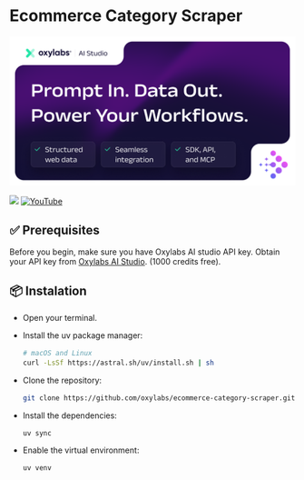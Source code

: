 # Ecommerce Category Scraper

[![AI-Studio Python (1)](https://github.com/oxylabs/ecommerce-category-scraper/blob/main/Ai-Studio2.png)](https://aistudio.oxylabs.io/?utm_source=877&utm_medium=affiliate&utm_campaign=ai_studio&groupid=877&utm_content=ai-studio-js-github&transaction_id=102f49063ab94276ae8f116d224b67) 


[![](https://dcbadge.limes.pink/api/server/Pds3gBmKMH?style=for-the-badge&theme=discord)](https://discord.gg/Pds3gBmKMH) [![YouTube](https://img.shields.io/badge/YouTube-Oxylabs-red?style=for-the-badge&logo=youtube&logoColor=white)](https://www.youtube.com/@oxylabs)

## ✅ Prerequisites

Before you begin, make sure you have Oxylabs AI studio API key. Obtain your API key from [Oxylabs AI Studio](https://aistudio.oxylabs.io/settings/api-key). (1000 credits free).

## 📦 Instalation 

- Open your terminal.
- Install the uv package manager:
  ```bash
  # macOS and Linux
  curl -LsSf https://astral.sh/uv/install.sh | sh
  ```

- Clone the repository:
  ```bash
  git clone https://github.com/oxylabs/ecommerce-category-scraper.git
  ```

- Install the dependencies:
  ```bash
  uv sync
  ```
- Enable the virtual environment:
  ```bash
  uv venv
  ```